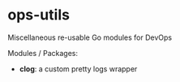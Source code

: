 # ops-utils
Miscellaneous re-usable Go modules for DevOps

Modules / Packages:
* **clog**: a custom pretty logs wrapper
